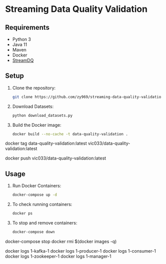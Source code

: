 # Streaming Data Quality Validation

## Requirements

- Python 3
- Java 11
- Maven
- Docker
- [StreamDQ](https://github.com/stefan-grafberger/StreamDQ)

## Setup

1. Clone the repository:
    ```bash
    git clone https://github.com/zy969/streaming-data-quality-validation.git
    ```

2. Download Datasets:
    ```bash
    python download_datasets.py
    ```

3. Build the Docker image:
    ```bash
    docker build --no-cache -t data-quality-validation .
    ```

docker tag data-quality-validation:latest vic033/data-quality-validation:latest

docker push vic033/data-quality-validation:latest


## Usage


1. Run Docker Containers:
    ```bash
    docker-compose up -d
    ```

2. To check running containers:
    ```bash
    docker ps
    ```

3. To stop and remove containers:
    ```bash
    docker-compose down
    ```




docker-compose stop
docker rmi $(docker images -q)

docker logs 1-kafka-1
docker logs 1-producer-1
docker logs 1-consumer-1  
docker logs 1-zookeeper-1
docker logs 1-manager-1   





